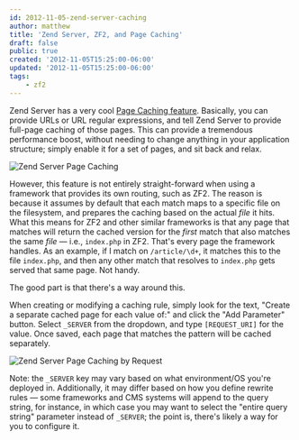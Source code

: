 ```yaml
---
id: 2012-11-05-zend-server-caching
author: matthew
title: 'Zend Server, ZF2, and Page Caching'
draft: false
public: true
created: '2012-11-05T15:25:00-06:00'
updated: '2012-11-05T15:25:00-06:00'
tags:
    - zf2
---
```

Zend Server has a very cool [Page Caching feature](http://www.youtube.com/watch_v=i2XXn2SA5zM.html).
Basically, you can provide URLs or URL regular expressions, and tell Zend
Server to provide full-page caching of those pages. This can provide a
tremendous performance boost, without needing to change anything in your
application structure; simply enable it for a set of pages, and sit back and
relax.

<!--- EXTENDED -->

![Zend Server Page Caching](/images/blog/2012-11-04-Server-CachingRule.png "Zend Server Page Caching")

However, this feature is not entirely straight-forward when using a framework
that provides its own routing, such as ZF2. The reason is because it assumes by
default that each match maps to a specific file on the filesystem, and prepares
the caching based on the actual *file* it hits. What this means for ZF2 and
other similar frameworks is that any page that matches will return the cached
version for the *first* match that also matches the same *file* — i.e.,
`index.php` in ZF2. That's every page the framework handles. As an example, if
I match on `/article/\d+`, it matches this to the file `index.php`, and then
any other match that resolves to `index.php` gets served that same page. Not
handy.

The good part is that there's a way around this.

When creating or modifying a caching rule, simply look for the text, "Create a
separate cached page for each value of:" and click the "Add Parameter" button.
Select `_SERVER` from the dropdown, and type `[REQUEST_URI]` for the value.
Once saved, each page that matches the pattern will be cached separately.

![Zend Server Page Caching by Request](/images/blog/2012-11-04-Server-Caching-Request.png "Zend Server Page Caching by Request")

Note: the `_SERVER` key may vary based on what environment/OS you're deployed
in. Additionally, it may differ based on how you define rewrite rules — some
frameworks and CMS systems will append to the query string, for instance, in
which case you may want to select the "entire query string" parameter instead
of `_SERVER`; the point is, there's likely a way for you to configure it.

